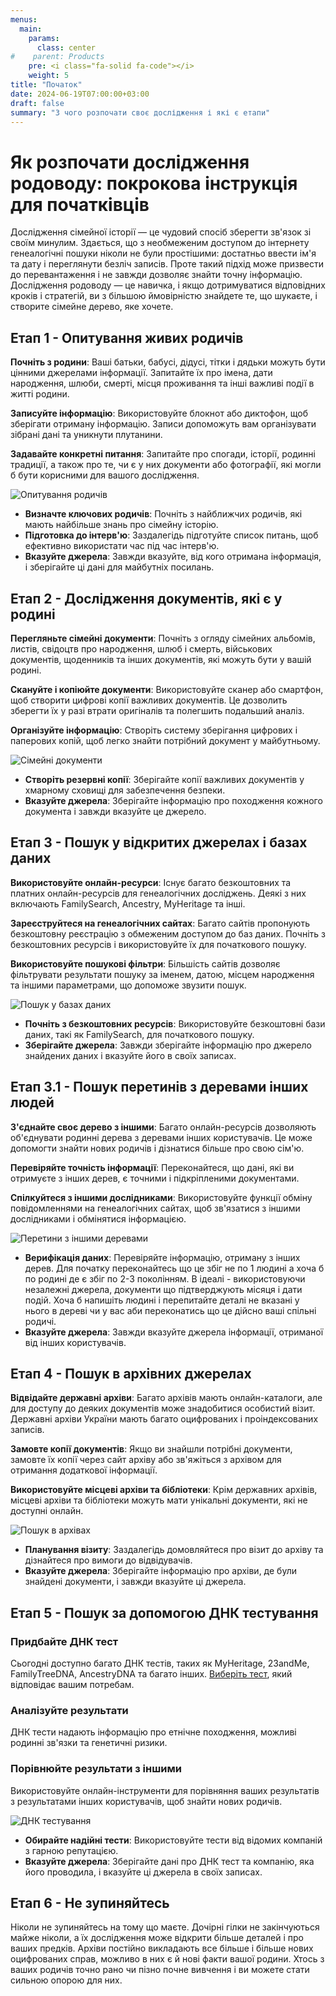 ```yaml
---
menus:
  main:
    params:
      class: center
#    parent: Products
    pre: <i class="fa-solid fa-code"></i>
    weight: 5
title: "Початок"
date: 2024-06-19T07:00:00+03:00
draft: false
summary: "З чого розпочати своє дослідження і які є етапи"
---
```


# Як розпочати дослідження родоводу: покрокова інструкція для початківців

Дослідження сімейної історії — це чудовий спосіб зберегти зв'язок зі своїм минулим. Здається, що з необмеженим доступом до інтернету генеалогічні пошуки ніколи не були простішими: достатньо ввести ім'я та дату і переглянути безліч записів. Проте такий підхід може призвести до перевантаження і не завжди дозволяє знайти точну інформацію. Дослідження родоводу — це навичка, і якщо дотримуватися відповідних кроків і стратегій, ви з більшою ймовірністю знайдете те, що шукаєте, і створите сімейне дерево, яке хочете.

## Етап 1 - Опитування живих родичів

**Почніть з родини**: Ваші батьки, бабусі, дідусі, тітки і дядьки можуть бути цінними джерелами інформації. Запитайте їх про імена, дати народження, шлюби, смерті, місця проживання та інші важливі події в житті родини.

**Записуйте інформацію**: Використовуйте блокнот або диктофон, щоб зберігати отриману інформацію. Записи допоможуть вам організувати зібрані дані та уникнути плутанини.

**Задавайте конкретні питання**: Запитайте про спогади, історії, родинні традиції, а також про те, чи є у них документи або фотографії, які могли б бути корисними для вашого дослідження.

![Опитування родичів](/images/family-interview.jpg)

- **Визначте ключових родичів**: Почніть з найближчих родичів, які мають найбільше знань про сімейну історію.
- **Підготовка до інтерв'ю**: Заздалегідь підготуйте список питань, щоб ефективно використати час під час інтерв'ю.
- **Вказуйте джерела**: Завжди вказуйте, від кого отримана інформація, і зберігайте ці дані для майбутніх посилань.

## Етап 2 - Дослідження документів, які є у родині

**Перегляньте сімейні документи**: Почніть з огляду сімейних альбомів, листів, свідоцтв про народження, шлюб і смерть, військових документів, щоденників та інших документів, які можуть бути у вашій родині.

**Скануйте і копіюйте документи**: Використовуйте сканер або смартфон, щоб створити цифрові копії важливих документів. Це дозволить зберегти їх у разі втрати оригіналів та полегшить подальший аналіз.

**Організуйте інформацію**: Створіть систему зберігання цифрових і паперових копій, щоб легко знайти потрібний документ у майбутньому.

![Сімейні документи](/images/old-merrige-certificate.jpg)

- **Створіть резервні копії**: Зберігайте копії важливих документів у хмарному сховищі для забезпечення безпеки.
- **Вказуйте джерела**: Зберігайте інформацію про походження кожного документа і завжди вказуйте це джерело.

## Етап 3 - Пошук у відкритих джерелах і базах даних

**Використовуйте онлайн-ресурси**: Існує багато безкоштовних та платних онлайн-ресурсів для генеалогічних досліджень. Деякі з них включають FamilySearch, Ancestry, MyHeritage та інші.

**Зареєструйтеся на генеалогічних сайтах**: Багато сайтів пропонують безкоштовну реєстрацію з обмеженим доступом до баз даних. Почніть з безкоштовних ресурсів і використовуйте їх для початкового пошуку.

**Використовуйте пошукові фільтри**: Більшість сайтів дозволяє фільтрувати результати пошуку за іменем, датою, місцем народження та іншими параметрами, що допоможе звузити пошук.

![Пошук у базах даних](/images/myheritage-records-match.png)

- **Почніть з безкоштовних ресурсів**: Використовуйте безкоштовні бази даних, такі як FamilySearch, для початкового пошуку.
- **Зберігайте джерела**: Завжди зберігайте інформацію про джерело знайдених даних і вказуйте його в своїх записах.

## Етап 3.1 - Пошук перетинів з деревами інших людей

**З'єднайте своє дерево з іншими**: Багато онлайн-ресурсів дозволяють об'єднувати родинні дерева з деревами інших користувачів. Це може допомогти знайти нових родичів і дізнатися більше про свою сім'ю.

**Перевіряйте точність інформації**: Переконайтеся, що дані, які ви отримуєте з інших дерев, є точними і підкріпленими документами.

**Спілкуйтеся з іншими дослідниками**: Використовуйте функції обміну повідомленнями на генеалогічних сайтах, щоб зв'язатися з іншими дослідниками і обмінятися інформацією.

![Перетини з іншими деревами](/images/myheritage-tree.jpg)

- **Верифікація даних**: Перевіряйте інформацію, отриману з інших дерев. Для початку переконайтесь що це збіг не по 1 людині а хоча б по родині де є збіг по 2-3 поколінням. В ідеалі - використовуючи незалежні джерела, документи що підтверджують місяця і дати подій. Хоча б напишіть людині і перепитайте деталі не вказані у нього в дереві чи у вас аби переконатись що це дійсно ваші спільні родичі.
- **Вказуйте джерела**: Завжди вказуйте джерела інформації, отриманої від інших користувачів.

## Етап 4 - Пошук в архівних джерелах

**Відвідайте державні архіви**: Багато архівів мають онлайн-каталоги, але для доступу до деяких документів може знадобитися особистий візит. Державні архіви України мають багато оцифрованих і проіндексованих записів.

**Замовте копії документів**: Якщо ви знайшли потрібні документи, замовте їх копії через сайт архіву або зв'яжіться з архівом для отримання додаткової інформації.

**Використовуйте місцеві архіви та бібліотеки**: Крім державних архівів, місцеві архіви та бібліотеки можуть мати унікальні документи, які не доступні онлайн.

![Пошук в архівах](/images/archive-search.png)

- **Планування візиту**: Заздалегідь домовляйтеся про візит до архіву та дізнайтеся про вимоги до відвідувачів.
- **Вказуйте джерела**: Зберігайте інформацію про архіви, де були знайдені документи, і завжди вказуйте ці джерела.

## Етап 5 - Пошук за допомогою ДНК тестування

### Придбайте ДНК тест

Сьогодні доступно багато ДНК тестів, таких як MyHeritage, 23andMe, FamilyTreeDNA, AncestryDNA та багато інших. [Виберіть тест](/information/dna), який відповідає вашим потребам.

### Аналізуйте результати

ДНК тести надають інформацію про етнічне походження, можливі родинні зв'язки та генетичні ризики.

### Порівнюйте результати з іншими

Використовуйте онлайн-інструменти для порівняння ваших результатів з результатами інших користувачів, щоб знайти нових родичів.

![ДНК тестування](/images/myheritage-dna-test.png)

- **Обирайте надійні тести**: Використовуйте тести від відомих компаній з гарною репутацією.
- **Вказуйте джерела**: Зберігайте дані про ДНК тест та компанію, яка його проводила, і вказуйте ці джерела в своїх записах.

## Етап 6 - Не зупиняйтесь

Ніколи не зупиняйтесь на тому що маєте. Дочірні гілки не закінчуються майже ніколи, а їх дослідження може відкрити більше деталей і про ваших предків. Архіви постійно викладають все більше і більше нових оцифрованих справ, можливо в них є й нові факти вашої родини. Хтось з ваших родичів точно рано чи пізно почне вивчення і ви можете стати сильною опорою для них.
